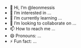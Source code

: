 - 👋 Hi, I’m @leonmessis
- 👀 I’m interested in ...
- 🌱 I’m currently learning ...
- 💞️ I’m looking to collaborate on ...
- 📫 How to reach me ...
- 😄 Pronouns: ...
- ⚡ Fun fact: ...

<!---
leonmessis/leonmessis is a ✨ special ✨ repository because its `README.md` (this file) appears on your GitHub profile.
You can click the Preview link to take a look at your changes.
--->
